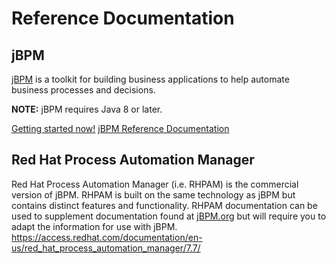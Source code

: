 # Reference Documentation

jBPM
----------------------------------
[jBPM](https://www.jbpm.org/) is a toolkit for building business applications to help automate business processes and decisions.

__NOTE:__ jBPM requires Java 8 or later.

[Getting started now!](https://www.jbpm.org/learn/gettingStarted.html)
[jBPM Reference Documentation](https://docs.jboss.org/jbpm/release/7.36.0.Final/jbpm-docs/html_single/)

Red Hat Process Automation Manager
----------------------------------
Red Hat Process Automation Manager (i.e. RHPAM) is the commercial version of jBPM. RHPAM is built on the same technology as jBPM but contains distinct features and functionality. RHPAM documentation can be used to supplement documentation found at [jBPM.org](https://www.jbpm.org/) but will require you to adapt the information for use with jBPM.
https://access.redhat.com/documentation/en-us/red_hat_process_automation_manager/7.7/